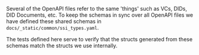 Several of the OpenAPI files refer to the same 'things' such as VCs, DIDs, DID Documents, etc.
To keep the schemas in sync over all OpenAPI files we have defined these shared schemas in `docs/_static/common/ssi_types.yaml`.

The tests defined here serve to verify that the structs generated from these schemas match the structs we use internally.